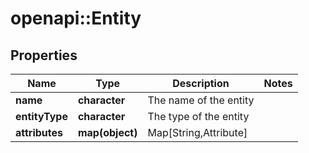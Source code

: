 # openapi::Entity


## Properties
Name | Type | Description | Notes
------------ | ------------- | ------------- | -------------
**name** | **character** | The name of the entity | 
**entityType** | **character** | The type of the entity | 
**attributes** | **map(object)** | Map[String,Attribute] | 


